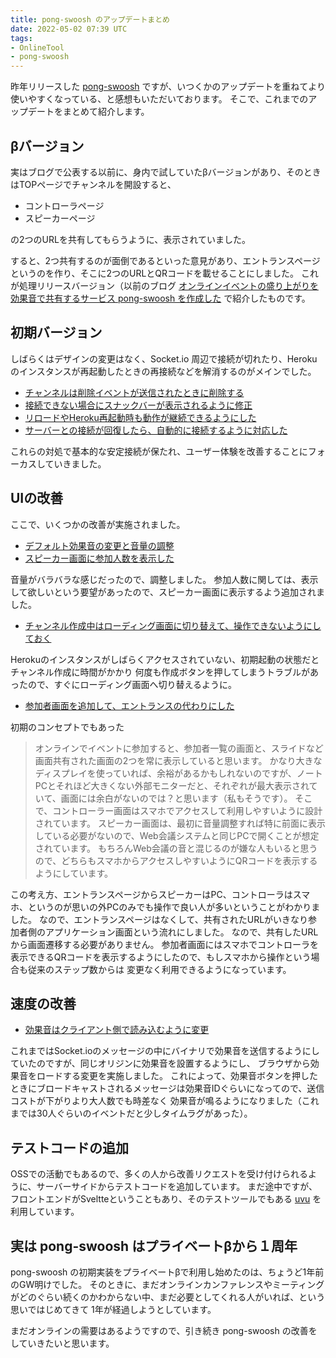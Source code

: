 ```yaml
---
title: pong-swoosh のアップデートまとめ
date: 2022-05-02 07:39 UTC
tags:
- OnlineTool
- pong-swoosh
---
```


昨年リリースした [pong-swoosh](https://its-succ.github.io/pong-swoosh/) ですが、いつくかのアップデートを重ねてより使いやすくなっている、と感想もいただいております。
そこで、これまでのアップデートをまとめて紹介します。

## βバージョン

実はブログで公表する以前に、身内で試していたβバージョンがあり、そのときはTOPページでチャンネルを開設すると、

- コントローラページ
- スピーカーページ

の2つのURLを共有してもらうように、表示されていました。

すると、2つ共有するのが面倒であるといった意見があり、エントランスページというのを作り、そこに2つのURLとQRコードを載せることにしました。
これが処理リリースバージョン（以前のブログ [オンラインイベントの盛り上がりを効果音で共有するサービス pong-swoosh を作成した](/2021/07/11/pong-swoosh.html) で紹介したものです。

## 初期バージョン

しばらくはデザインの変更はなく、Socket.io 周辺で接続が切れたり、Herokuのインスタンスが再起動したときの再接続などを解消するのがメインでした。

- [チャンネルは削除イベントが送信されたときに削除する](https://github.com/its-succ/pong-swoosh/pull/50)
- [接続できない場合にスナックバーが表示されるように修正](https://github.com/its-succ/pong-swoosh/pull/52)
- [リロードやHeroku再起動時も動作が継続できるようにした](https://github.com/its-succ/pong-swoosh/pull/58)
- [サーバーとの接続が回復したら、自動的に接続するように対応した](https://github.com/its-succ/pong-swoosh/pull/64)

これらの対処で基本的な安定接続が保たれ、ユーザー体験を改善することにフォーカスしていきました。

## UIの改善

ここで、いくつかの改善が実施されました。

- [デフォルト効果音の変更と音量の調整](https://github.com/its-succ/pong-swoosh/pull/62)
- [スピーカー画面に参加人数を表示した](https://github.com/its-succ/pong-swoosh/pull/65)

音量がバラバラな感じだったので、調整しました。
参加人数に関しては、表示して欲しいという要望があったので、スピーカー画面に表示するよう追加されました。

- [チャンネル作成中はローディング画面に切り替えて、操作できないようにしておく](https://github.com/its-succ/pong-swoosh/pull/66)

Herokuのインスタンスがしばらくアクセスされていない、初期起動の状態だとチャンネル作成に時間がかかり
何度も作成ボタンを押してしまうトラブルがあったので、すぐにローディング画面へ切り替えるように。

- [参加者画面を追加して、エントランスの代わりにした](https://github.com/its-succ/pong-swoosh/pull/68)

初期のコンセプトでもあった

> オンラインでイベントに参加すると、参加者一覧の画面と、スライドなど画面共有された画面の2つを常に表示していると思います。
> かなり大きなディスプレイを使っていれば、余裕があるかもしれないのですが、ノートPCとそれほど大きくない外部モニターだと、それぞれが最大表示されていて、画面には余白がないのでは？と思います（私もそうです）。
> そこで、コントローラー画面はスマホでアクセスして利用しやすいように設計されています。
> スピーカー画面は、最初に音量調整すれば特に前面に表示している必要がないので、Web会議システムと同じPCで開くことが想定されています。
> もちろんWeb会議の音と混じるのが嫌な人もいると思うので、どちらもスマホからアクセスしやすいようにQRコードを表示するようにしています。

この考え方、エントランスページからスピーカーはPC、コントローラはスマホ、というのが思いの外PCのみでも操作で良い人が多いということがわかりました。
なので、エントランスページはなくして、共有されたURLがいきなり参加者側のアプリケーション画面という流れにしました。
なので、共有したURLから画面遷移する必要がありません。
参加者画面にはスマホでコントローラを表示できるQRコードを表示するようにしたので、もしスマホから操作という場合も従来のステップ数からは
変更なく利用できるようになっています。

## 速度の改善

- [効果音はクライアント側で読み込むように変更](https://github.com/its-succ/pong-swoosh/pull/85)

これまではSocket.ioのメッセージの中にバイナリで効果音を送信するようにしていたのですが、同じオリジンに効果音を設置するようにし、
ブラウザから効果音をロードする変更を実施しました。
これによって、効果音ボタンを押したときにブロードキャストされるメッセージは効果音IDぐらいになってので、送信コストが下がりより大人数でも時差なく
効果音が鳴るようになりました（これまでは30人ぐらいのイベントだと少しタイムラグがあった）。

## テストコードの追加

OSSでの活動でもあるので、多くの人から改善リクエストを受け付けられるように、サーバーサイドからテストコードを追加しています。
まだ途中ですが、フロントエンドがSveltteということもあり、そのテストツールでもある [uvu](https://github.com/lukeed/uvu) を利用しています。

## 実は pong-swoosh はプライベートβから１周年

pong-swoosh の初期実装をプライベートβで利用し始めたのは、ちょうど1年前のGW明けでした。
そのときに、まだオンラインカンファレンスやミーティングがどのぐらい続くのかわからない中、まだ必要としてくれる人がいれば、という思いではじめてきて
1年が経過しようとしています。

まだオンラインの需要はあるようですので、引き続き pong-swoosh の改善をしていきたいと思います。
